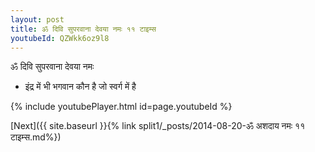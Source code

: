 ```yaml
---
layout: post
title: ॐ दिवि सुपरवाना देवया नमः ११ टाइम्स
youtubeId: QZWkk6oz9l8
---
```

 
 
 ॐ दिवि सुपरवाना देवया नमः  
 
 -  इंद्र में भी भगवान कौन है जो स्वर्ग में है 
 
  
 
  
 
 
 
 
 
 


{% include youtubePlayer.html id=page.youtubeId %}
 
[Next]({{ site.baseurl }}{% link  split1/_posts/2014-08-20-ॐ अशदाय नमः ११ टाइम्स.md%})
 
